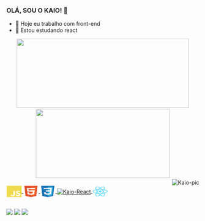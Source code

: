 ### OLÁ, SOU O KAIO! 👋

- 🔭 Hoje eu trabalho com front-end
- 🌱 Estou estudando react

<div align="center">
  <a href="https://github.com/brener-kaio">
  <img height="180em" width="450" src="https://github-readme-stats.vercel.app/api?username=brener-kaio&show_icons=true&theme=dark&include_all_commits=true&count_private=true"/> <img height="180em" width="350" src="https://github-readme-stats.vercel.app/api/top-langs/?username=brener-kaio&layout=compact&langs_count=7&theme=dark"/>
</div>
  <div>
      <img align="right" alt="Kaio-pic" height="300"  src="https://cdn.discordapp.com/attachments/923388646084722709/923388704746274826/1111946.jpg">
  </div>
<div style="display: inline_block"><br>
  <img align="center" alt="Kaio-Js" height="30" width="40" src="https://raw.githubusercontent.com/devicons/devicon/master/icons/javascript/javascript-plain.svg">
  <img align="center" alt="Kaio-HTML" height="30" width="40" src="https://raw.githubusercontent.com/devicons/devicon/master/icons/html5/html5-original.svg">
  <img align="center" alt="Kaio-CSS" height="30" width="40" src="https://raw.githubusercontent.com/devicons/devicon/master/icons/css3/css3-original.svg">
  <img align="center" alt="Kaio-React" height="30" width="40" src="https://img.shields.io/badge/C-00599C?style=for-the-badge&logo=c&logoColor=white">
   <img align="center" alt="Kaio-React" height="30" width="40" src="https://raw.githubusercontent.com/devicons/devicon/master/icons/react/react-original.svg">
</div>
  
  ##
 
<div> 
  <a href="https://www.instagram.com/k.brener_/" target="_blank"><img src="https://img.shields.io/badge/-Instagram-%23E4405F?style=for-the-badge&logo=instagram&logoColor=white" target="_blank"></a>
  <a href = "mailto:kbrener.sousa@gmail.com"><img src="https://img.shields.io/badge/-Gmail-%23333?style=for-the-badge&logo=gmail&logoColor=white" target="_blank"></a>
  <a href="https://www.linkedin.com/in/kaio-brener-b4301925/" target="_blank"><img src="https://img.shields.io/badge/-LinkedIn-%230077B5?style=for-the-badge&logo=linkedin&logoColor=white" target="_blank"></a> 
</div>






